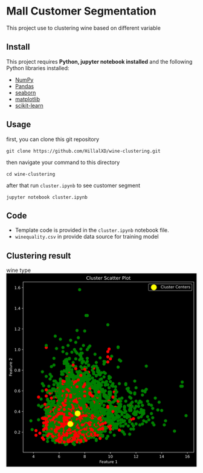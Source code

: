
# Mall Customer Segmentation

This project use to clustering wine based on different variable

## Install

This project requires **Python, jupyter notebook installed** and the following Python libraries installed:

- [NumPy](http://www.numpy.org/)
- [Pandas](http://pandas.pydata.org/)
- [seaborn](https://seaborn.pydata.org/)
- [matplotlib](http://matplotlib.org/)
- [scikit-learn](http://scikit-learn.org/stable/)

## Usage

first, you can clone this git repository

```
git clone https://github.com/HillalXD/wine-clustering.git
```

then navigate your command to this directory

```
cd wine-clustering
```

after that run `cluster.ipynb` to see customer segment
```
jupyter notebook cluster.ipynb
```


## Code 
- Template code is provided in the `cluster.ipynb` notebook file.
- `winequality.csv` in provide data source for training model


## Clustering result

wine type
![App Screenshot](scatter/output.svg)



